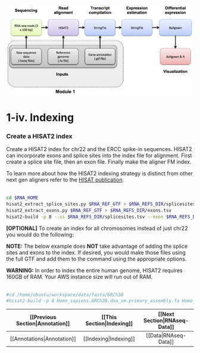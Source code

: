 ![RNA-seq Flowchart - Module 1](Images/RNA-seq_Flowchart2.png)

# 1-iv. Indexing

### Create a HISAT2 index

Create a HISAT2 index for chr22 and the ERCC spike-in sequences. HISAT2 can incorporate exons and splice sites into the index file for alignment.  First create a splice site file, then an exon file.  Finally make the aligner FM index.

To learn more about how the HISAT2 indexing strategy is distinct from other next gen aligners refer to the [HISAT publication](https://www.ncbi.nlm.nih.gov/pubmed/25751142).

```bash

cd $RNA_HOME
hisat2_extract_splice_sites.py $RNA_REF_GTF > $RNA_REFS_DIR/splicesites.tsv
hisat2_extract_exons.py $RNA_REF_GTF > $RNA_REFS_DIR/exons.tsv
hisat2-build -p 8 --ss $RNA_REFS_DIR/splicesites.tsv --exon $RNA_REFS_DIR/exons.tsv $RNA_REF_FASTA $RNA_REF_INDEX

```

**[OPTIONAL]**
To create an index for all chromosomes instead of just chr22 you would do the following:

**NOTE:** The below example does **NOT** take advantage of adding the splice sites and exons to the index. If desired, you would make those files using the full GTF and add them to the command using the appropriate options.

**WARNING:** In order to index the entire human genome, HISAT2 requires 160GB of RAM. Your AWS instance size will run out of RAM.

```bash

#cd /home/ubuntu/workspace/data/fasta/GRCh38
#hisat2-build -p 8 Homo_sapiens.GRCh38.dna_sm.primary_assembly.fa Homo_sapiens.GRCh38.dna_sm.primary_assembly

```


| [[Previous Section\|Annotation]] | [[This Section\|Indexing]]   | [[Next Section\|RNAseq-Data]] |
|:-------------------------------:|:---------------------------:|:----------------------------:|
| [[Annotations\|Annotation]]       | [[Indexing\|Indexing]]       | [[Data\|RNAseq-Data]]         |
